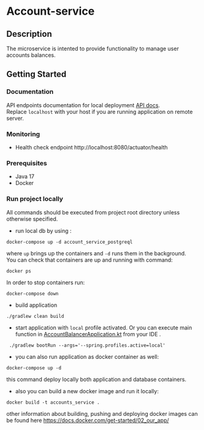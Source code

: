 # Account-service
## Description
The microservice is intented to provide functionality to manage user accounts balances.

## Getting Started
### Documentation
API endpoints documentation for local deployment [API docs](http://localhost:8080/actuator/swagger-ui.html?configUrl=/actuator/api-docs/swagger-config#/).<br>
Replace `localhost` with your host if you are running application on remote server.

### Monitoring
- Health check endpoint http://localhost:8080/actuator/health

### Prerequisites
- Java 17
- Docker

### Run project locally

All commands should be executed from project root directory unless otherwise specified.
- run local db by using :
 ```
docker-compose up -d account_service_postgreql
```
  where `up` brings up the containers and `-d` runs them in the background.<br>
  You can check that containers are up and running with command: 
  ```
  docker ps
  ```
  In order to stop containers run: 
  ```
  docker-compose down
  ```
- build application

```
./gradlew clean build
```

- start application with `local` profile activated. Or you can execute main function in [AccountBalancerApplication.kt](src%2Fmain%2Fkotlin%2Fcom%2Faccount_balancer%2FAccountBalancerApplication.kt) from your IDE .

```
 ./gradlew bootRun --args='--spring.profiles.active=local'
```
- you can also run application as docker container as well:
```
docker-compose up -d
```
this command deploy locally both application and database containers. <br>
- also you can build a new docker image and run it locally:
```
docker build -t accounts_service .
```
other information about building, pushing and deploying docker images can be found here https://docs.docker.com/get-started/02_our_app/
